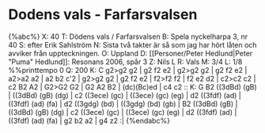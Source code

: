 # Dodens vals - Farfarsvalsen

{%abc%}
X: 40
T: Dödens vals / Farfarsvalsen
B: Spela nyckelharpa 3, nr 40
S: efter Erik Sahlström
N: Sista två takter är så som jag har hört låten och avviker från uppteckningen.
O: Uppland
D: [[Personer/Peter Hedlund|Peter "Puma" Hedlund]]: Resonans 2006, spår 3
Z: Nils L
R: Vals
M: 3/4
L: 1/8
%%printtempo 0
Q: 200
K: C
g2>g2 g2 | g2 f2 e2 | g2>g2 g2 | g2 f2 e2 | a2>a2 a2 | a2 b2 c'2 |
g2>g2 g2 | g2 f2 e2 | f2>f2 f2 | f2 e2 d2 | c2>c2 c2 | c2 B2 A2 |
G2>G2 G2 | G2 A2 B2 | (dc)(Bc)ed | c4 c2 ::
K: G
B2 ((3dBd) (gB) | ((3dBd) (gB) (dg) | c2 ((3ece) (gc) | ((3ece) (gc) (eg) |
d2 ((3fdf) (ad) | ((3fdf) (ad) (fa) | d2 ((3gdg) (bd) | ((3gdg) (bd) (gb) |
B2 ((3dBd) (gB) | ((3dBd) (gB) (dg) | c2 ((3ece) (gc) | ((3ece) (gc) (eg) |
d2 ((3fdf) (ad) | ((3fdf) (ad) (fa) | g2 b2 a2 | g4 z2 :|
{%endabc%}


